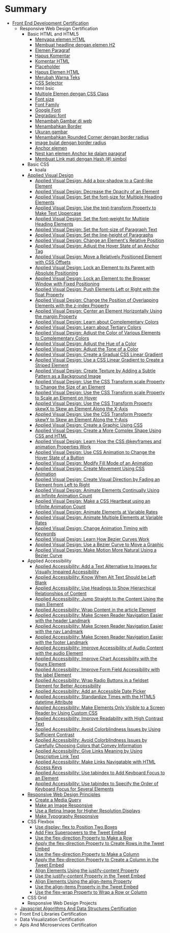 # Summary

* [Front End Development Certification](README.md)
  * Responsive Web Design Certification
    * Basic HTML and HTML5
      * [Menyapa elemen HTML](sdas/menyapa-elemen-html.md)
      * [Membuat headline dengan elemen H2](sdas/membuat-headline-dengan-elemen-h2.md)
      * [Elemen Paragraf](sdas/elemen-paragraf.md)
      * [Hapus Komentar](sdas/hapus-komentar.md)
      * [Komentar HTML](sdas/komentar-html.md)
      * [Placeholder](sdas/placeholder.md)
      * [Hapus Elemen HTML](sdas/hapus-elemen-html.md)
      * [Merubah Warna Teks](sdas/merubah-warna-teks.md)
      * [CSS Selector](sdas/menggunakan-css-selector-utnuk-elemen-style.md)
      * html bsic
      * [Multiple Elemen dengan CSS Class](sdas/multiple-elemen-dengan-css-class.md)
      * [Font size](sdas/font-size.md)
      * [Font Family](sdas/font-family.md)
      * [Google Font](sdas/google-font.md)
      * [Degradasi font](sdas/degradasi-font.md)
      * [Menambah Gambar di web](sdas/menambah-gambar-di-web.md)
      * [Menambahkan Border](sdas/menambahkan-border.md)
      * [Ukuran gambar](sdas/ukuran-gambar.md)
      * [Menambahkan Rounded Corner dengan border radius](sdas/menambahkan-margin-yang-berbeda-pada-sisi-elemen.md)
      * [image bulat dengan border radius](sdas/image-bulat-dengan-border-radius.md)
      * [Anchor elemen](sdas/anchor-elemen.md)
      * [Nest kan elemen Anchor ke dalam paragraf](sdas/nest-kan-elemen-anchor-ke-dalam-paragraf.md)
      * [Membuat Link mati dengan Hash \(\#\) simbol](sdas/membuat-link-mati-dengan-hash-simbol.md)
    * Basic CSS
      * koala
    * [Applied Visual Design](sdas/applied-visual-design.md)
      * [Applied Visual Design: Add a box-shadow to a Card-like Element](sdas/applied-visual-design-add-a-box-shadow-to-a-card-like-element.md)
      * [Applied Visual Design: Decrease the Opacity of an Element](sdas/applied-visual-design-decrease-the-opacity-of-an-element.md)
      * [Applied Visual Design: Set the font-size for Multiple Heading Elements](sdas/applied-visual-design-set-the-font-size-for-multiple-heading-elements.md)
      * [Applied Visual Design: Use the text-transform Property to Make Text Uppercase](sdas/applied-visual-design-use-the-text-transform-property-to-make-text-uppercase.md)
      * [Applied Visual Design: Set the font-weight for Multiple Heading Elements](sdas/applied-visual-design-set-the-font-weight-for-multiple-heading-elements.md)
      * [Applied Visual Design: Set the font-size of Paragraph Text](sdas/applied-visual-design-set-the-font-size-of-paragraph-text.md)
      * [Applied Visual Design: Set the line-height of Paragraphs](sdas/applied-visual-design-set-the-line-height-of-paragraphs.md)
      * [Applied Visual Design: Change an Element's Relative Position](sdas/applied-visual-design-change-an-elements-relative-position.md)
      * [Applied Visual Design: Adjust the Hover State of an Anchor Tag](sdas/applied-visual-design-adjust-the-hover-state-of-an-anchor-tag.md)
      * [Applied Visual Design: Move a Relatively Positioned Element with CSS Offsets](sdas/applied-visual-design-move-a-relatively-positioned-element-with-css-offsets.md)
      * [Applied Visual Design: Lock an Element to its Parent with Absolute Positioning](sdas/applied-visual-design-lock-an-element-to-its-parent-with-absolute-positioning.md)
      * [Applied Visual Design: Lock an Element to the Browser Window with Fixed Positioning](sdas/applied-visual-design-lock-an-element-to-the-browser-window-with-fixed-positioning.md)
      * [Applied Visual Design: Push Elements Left or Right with the float Property](sdas/applied-visual-design-push-elements-left-or-right-with-the-float-property.md)
      * [Applied Visual Design: Change the Position of Overlapping Elements with the z-index Property](sdas/applied-visual-design-change-the-position-of-overlapping-elements-with-the-z-index-property.md)
      * [Applied Visual Design: Center an Element Horizontally Using the margin Property](sdas/applied-visual-design-center-an-element-horizontally-using-the-margin-property.md)
      * [Applied Visual Design: Learn about Complementary Colors](sdas/applied-visual-design-learn-about-complementary-colors.md)
      * [Applied Visual Design: Learn about Tertiary Colors](sdas/applied-visual-design-learn-about-tertiary-colors.md)
      * [Applied Visual Design: Adjust the Color of Various Elements to Complementary Colors](sdas/applied-visual-design-adjust-the-color-of-various-elements-to-complementary-colors.md)
      * [Applied Visual Design: Adjust the Hue of a Color](sdas/applied-visual-design-adjust-the-hue-of-a-color.md)
      * [Applied Visual Design: Adjust the Tone of a Color](sdas/applied-visual-design-adjust-the-tone-of-a-color.md)
      * [Applied Visual Design: Create a Gradual CSS Linear Gradient](sdas/applied-visual-design-create-a-gradual-css-linear-gradient.md)
      * [Applied Visual Design: Use a CSS Linear Gradient to Create a Striped Element](sdas/applied-visual-design-use-a-css-linear-gradient-to-create-a-striped-element.md)
      * [Applied Visual Design: Create Texture by Adding a Subtle Pattern as a Background Image](sdas/applied-visual-design-create-texture-by-adding-a-subtle-pattern-as-a-background-image.md)
      * [Applied Visual Design: Use the CSS Transform scale Property to Change the Size of an Element](sdas/applied-visual-design-use-the-css-transform-scale-property-to-change-the-size-of-an-element.md)
      * [Applied Visual Design: Use the CSS Transform scale Property to Scale an Element on Hover](sdas/applied-visual-design-use-the-css-transform-scale-property-to-scale-an-element-on-hover.md)
      * [Applied Visual Design: Use the CSS Transform Property skewX to Skew an Element Along the X-Axis](sdas/applied-visual-design-use-the-css-transform-property-skewx-to-skew-an-element-along-the-x-axis.md)
      * [Applied Visual Design: Use the CSS Transform Property skewY to Skew an Element Along the Y-Axis](sdas/applied-visual-design-use-the-css-transform-property-skewy-to-skew-an-element-along-the-y-axis.md)
      * [Applied Visual Design: Create a Graphic Using CSS](sdas/applied-visual-design-create-a-graphic-using-css.md)
      * [Applied Visual Design: Create a More Complex Shape Using CSS and HTML](sdas/applied-visual-design-create-a-more-complex-shape-using-css-and-html.md)
      * [Applied Visual Design: Learn How the CSS @keyframes and animation Properties Work](sdas/applied-visual-design-learn-how-the-css-keyframes-and-animation-properties-work.md)
      * [Applied Visual Design: Use CSS Animation to Change the Hover State of a Button](sdas/applied-visual-design-use-css-animation-to-change-the-hover-state-of-a-button.md)
      * [Applied Visual Design: Modify Fill Mode of an Animation](sdas/applied-visual-design-modify-fill-mode-of-an-animation.md)
      * [Applied Visual Design: Create Movement Using CSS Animation](sdas/applied-visual-design-create-movement-using-css-animation.md)
      * [Applied Visual Design: Create Visual Direction by Fading an Element from Left to Right](sdas/applied-visual-design-create-visual-direction-by-fading-an-element-from-left-to-right.md)
      * [Applied Visual Design: Animate Elements Continually Using an Infinite Animation Count](sdas/applied-visual-design-animate-elements-continually-using-an-infinite-animation-count.md)
      * [Applied Visual Design: Make a CSS Heartbeat using an Infinite Animation Count](sdas/applied-visual-design-make-a-css-heartbeat-using-an-infinite-animation-count.md)
      * [Applied Visual Design: Animate Elements at Variable Rates](sdas/applied-visual-design-animate-elements-at-variable-rates.md)
      * [Applied Visual Design: Animate Multiple Elements at Variable Rates](sdas/applied-visual-design-animate-multiple-elements-at-variable-rates.md)
      * [Applied Visual Design: Change Animation Timing with Keywords](sdas/applied-visual-design-change-animation-timing-with-keywords.md)
      * [Applied Visual Design: Learn How Bezier Curves Work](sdas/applied-visual-design-learn-how-bezier-curves-work.md)
      * [Applied Visual Design: Use a Bezier Curve to Move a Graphic](sdas/applied-visual-design-use-a-bezier-curve-to-move-a-graphic.md)
      * [Applied Visual Design: Make Motion More Natural Using a Bezier Curve](sdas/applied-visual-design-make-motion-more-natural-using-a-bezier-curve.md)
    * Applied Accessibility
      * [Applied Accessibility: Add a Text Alternative to Images for Visually Impaired Accessibility](sdas/applied-accessibility-add-a-text-alternative-to-images-for-visually-impaired-accessibility.md)
      * [Applied Accessibility: Know When Alt Text Should be Left Blank](sdas/applied-accessibility-know-when-alt-text-should-be-left-blank.md)
      * [Applied Accessibility: Use Headings to Show Hierarchical Relationships of Content](sdas/applied-accessibility-use-headings-to-show-hierarchical-relationships-of-content.md)
      * [Applied Accessibility: Jump Straight to the Content Using the main Element](sdas/applied-accessibility-jump-straight-to-the-content-using-the-main-element.md)
      * [Applied Accessibility: Wrap Content in the article Element](sdas/applied-accessibility-wrap-content-in-the-article-element.md)
      * [Applied Accessibility: Make Screen Reader Navigation Easier with the header Landmark](sdas/applied-accessibility-make-screen-reader-navigation-easier-with-the-header-landmark.md)
      * [Applied Accessibility: Make Screen Reader Navigation Easier with the nav Landmark](sdas/applied-accessibility-make-screen-reader-navigation-easier-with-the-nav-landmark.md)
      * [Applied Accessibility: Make Screen Reader Navigation Easier with the footer Landmark](sdas/applied-accessibility-make-screen-reader-navigation-easier-with-the-footer-landmark.md)
      * [Applied Accessibility: Improve Accessibility of Audio Content with the audio Element](sdas/applied-accessibility-improve-accessibility-of-audio-content-with-the-audio-element.md)
      * [Applied Accessibility: Improve Chart Accessibility with the figure Element](sdas/applied-accessibility-improve-chart-accessibility-with-the-figure-element.md)
      * [Applied Accessibility: Improve Form Field Accessibility with the label Element](sdas/applied-accessibility-improve-form-field-accessibility-with-the-label-element.md)
      * [Applied Accessibility: Wrap Radio Buttons in a fieldset Element for Better Accessibility](sdas/applied-accessibility-wrap-radio-buttons-in-a-fieldset-element-for-better-accessibility.md)
      * [Applied Accessibility: Add an Accessible Date Picker](sdas/applied-accessibility-add-an-accessible-date-picker.md)
      * [Applied Accessibility: Standardize Times with the HTML5 datetime Attribute](sdas/applied-accessibility-standardize-times-with-the-html5-datetime-attribute.md)
      * [Applied Accessibility: Make Elements Only Visible to a Screen Reader by Using Custom CSS](sdas/applied-accessibility-make-elements-only-visible-to-a-screen-reader-by-using-custom-css.md)
      * [Applied Accessibility: Improve Readability with High Contrast Text](sdas/applied-accessibility-improve-readability-with-high-contrast-text.md)
      * [Applied Accessibility: Avoid Colorblindness Issues by Using Sufficient Contrast](sdas/applied-accessibility-avoid-colorblindness-issues-by-using-sufficient-contrast.md)
      * [Applied Accessibility: Avoid Colorblindness Issues by Carefully Choosing Colors that Convey Information](sdas/applied-accessibility-avoid-colorblindness-issues-by-carefully-choosing-colors-that-convey-information.md)
      * [Applied Accessibility: Give Links Meaning by Using Descriptive Link Text](sdas/applied-accessibility-give-links-meaning-by-using-descriptive-link-text.md)
      * [Applied Accessibility: Make Links Navigatable with HTML Access Keys](sdas/applied-accessibility-make-links-navigatable-with-html-access-keys.md)
      * [Applied Accessibility: Use tabindex to Add Keyboard Focus to an Element](sdas/applied-accessibility-use-tabindex-to-add-keyboard-focus-to-an-element.md)
      * [Applied Accessibility: Use tabindex to Specify the Order of Keyboard Focus for Several Elements](sdas/applied-accessibility-use-tabindex-to-specify-the-order-of-keyboard-focus-for-several-elements.md)
    * [Responsive Web Design Principles](sdas/responsive-web-design-principles.md)
      * [Create a Media Query](sdas/create-a-media-query.md)
      * [Make an Image Responsive](sdas/make-an-image-responsive.md)
      * [Use a Retina Image for Higher Resolution Displays](sdas/use-a-retina-image-for-higher-resolution-displays.md)
      * [Make Typography Responsive](sdas/make-typography-responsive.md)
    * CSS Flexbox
      * [Use display: flex to Position Two Boxes](sdas/use-display-flex-to-position-two-boxes.md)
      * [Add Flex Superpowers to the Tweet Embed](sdas/add-flex-superpowers-to-the-tweet-embed.md)
      * [Use the flex-direction Property to Make a Row](sdas/use-the-flex-direction-property-to-make-a-row.md)
      * [Apply the flex-direction Property to Create Rows in the Tweet Embed](sdas/apply-the-flex-direction-property-to-create-rows-in-the-tweet-embed.md)
      * [Use the flex-direction Property to Make a Column](sdas/use-the-flex-direction-property-to-make-a-column.md)
      * [Apply the flex-direction Property to Create a Column in the Tweet Embed](sdas/apply-the-flex-direction-property-to-create-a-column-in-the-tweet-embed.md)
      * [Align Elements Using the justify-content Property](sdas/align-elements-using-the-justify-content-property.md)
      * [Use the justify-content Property in the Tweet Embed](sdas/use-the-justify-content-property-in-the-tweet-embed.md)
      * [Align Elements Using the align-items Property](sdas/align-elements-using-the-align-items-property.md)
      * [Use the align-items Property in the Tweet Embed](sdas/use-the-align-items-property-in-the-tweet-embed.md)
      * [Use the flex-wrap Property to Wrap a Row or Column](sdas/use-the-flex-wrap-property-to-wrap-a-row-or-column.md)
    * CSS Grid
    * Responsive Web Design Projects
  * [Javascript Algorithms And Data Structures Certification](responsive-design-with-bootstrap.md)
  * Front End Libraries Certification
  * Data Visualization Certification
  * Apis And Microservices Certification

